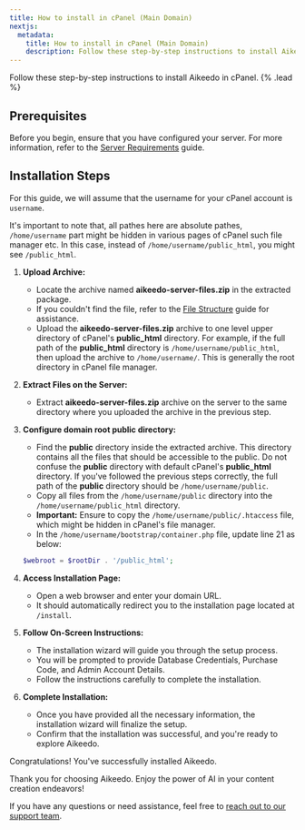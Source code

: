 ```yaml
---
title: How to install in cPanel (Main Domain)
nextjs:
  metadata:
    title: How to install in cPanel (Main Domain)
    description: Follow these step-by-step instructions to install Aikeedo in cPanel.
---
```


Follow these step-by-step instructions to install Aikeedo in cPanel. {% .lead %}

## Prerequisites

Before you begin, ensure that you have configured your server. For more information, refer to the [Server Requirements](/get-started/requirements) guide.

## Installation Steps

For this guide, we will assume that the username for your cPanel account is `username`.

It's important to note that, all pathes here are absolute pathes, `/home/username` part might be hidden in various pages of cPanel such file manager etc. In this case, instead of `/home/username/public_html`, you might see `/public_html`.

1. **Upload Archive:**

   - Locate the archive named **aikeedo-server-files.zip** in the extracted package.
   - If you couldn't find the file, refer to the [File Structure](/get-started/file-structure) guide for assistance.
   - Upload the **aikeedo-server-files.zip** archive to one level upper directory of cPanel's **public_html** directory. For example, if the full path of the **public_html** directory is `/home/username/public_html`, then upload the archive to `/home/username/`. This is generally the root directory in cPanel file manager.

2. **Extract Files on the Server:**

   - Extract **aikeedo-server-files.zip** archive on the server to the same directory where you uploaded the archive in the previous step.

3. **Configure domain root public directory:**

   - Find the **public** directory inside the extracted archive. This directory contains all the files that should be accessible to the public. Do not confuse the **public** directory with default cPanel's **public_html** directory. If you've followed the previous steps correctly, the full path of the **public** directory should be `/home/username/public`.
   - Copy all files from the `/home/username/public` directory into the `/home/username/public_html` directory.
   - **Important:** Ensure to copy the `/home/username/public/.htaccess` file, which might be hidden in cPanel's file manager.
   - In the `/home/username/bootstrap/container.php` file, update line 21 as below:

   ```php
   $webroot = $rootDir . '/public_html';
   ```

4. **Access Installation Page:**

   - Open a web browser and enter your domain URL.
   - It should automatically redirect you to the installation page located at `/install`.

5. **Follow On-Screen Instructions:**

   - The installation wizard will guide you through the setup process.
   - You will be prompted to provide Database Credentials, Purchase Code, and Admin Account Details.
   - Follow the instructions carefully to complete the installation.

6. **Complete Installation:**
   - Once you have provided all the necessary information, the installation wizard will finalize the setup.
   - Confirm that the installation was successful, and you're ready to explore Aikeedo.

Congratulations! You've successfully installed Aikeedo.

Thank you for choosing Aikeedo. Enjoy the power of AI in your content creation endeavors!

If you have any questions or need assistance, feel free to [reach out to our support team](mailto:support@aikeedo.com).
